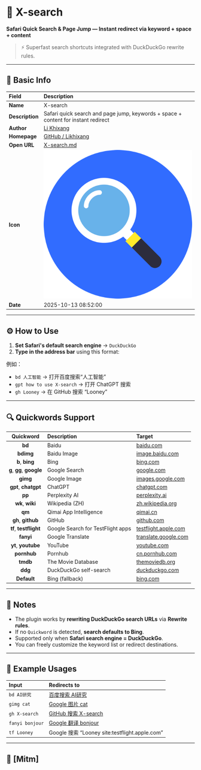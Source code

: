 # 🧩 X-search

**Safari Quick Search & Page Jump — Instant redirect via keyword + space + content**

> ⚡️ Superfast search shortcuts integrated with DuckDuckGo rewrite rules.

---

## 📄 Basic Info

| Field | Description |
|:------|:-------------|
| **Name** | X-search |
| **Description** | Safari quick search and page jump, keywords + space + content for instant redirect |
| **Author** | [Li Khixang](https://github.com/Likhixang) |
| **Homepage** | [GitHub / Likhixang](https://github.com/Likhixang) |
| **Open URL** | [X-search.md](https://github.com/Likhixang/Looney/blob/main/Markdown/X-search.md) |
| **Icon** | ![X-search icon](https://raw.githubusercontent.com/Likhixang/Looney/main/Icons/X-search.png) |
| **Date** | 2025-10-13 08:52:00 |

---

## ⚙️ How to Use

1. **Set Safari's default search engine** → `DuckDuckGo`  
2. **Type in the address bar** using this format:

例如：

- `bd 人工智能` → 打开百度搜索“人工智能”  
- `gpt how to use X-search` → 打开 ChatGPT 搜索  
- `gh Looney` → 在 GitHub 搜索 “Looney”  

---

## 🔍 Quickwords Support

| Quickword | Description | Target |
|:----------:|:-------------|:--------|
| **bd** | Baidu | [baidu.com](https://www.baidu.com/) |
| **bdimg** | Baidu Image | [image.baidu.com](https://image.baidu.com/) |
| **b**, **bing** | Bing | [bing.com](https://www.bing.com/) |
| **g**, **gg**, **google** | Google Search | [google.com](https://www.google.com/) |
| **gimg** | Google Image | [images.google.com](https://images.google.com/) |
| **gpt**, **chatgpt** | ChatGPT | [chatgpt.com](https://chatgpt.com/) |
| **pp** | Perplexity AI | [perplexity.ai](https://www.perplexity.ai/) |
| **wk**, **wiki** | Wikipedia (ZH) | [zh.wikipedia.org](https://zh.wikipedia.org/) |
| **qm** | Qimai App Intelligence | [qimai.cn](https://www.qimai.cn/) |
| **gh**, **github** | GitHub | [github.com](https://github.com/) |
| **tf**, **testflight** | Google Search for TestFlight apps | [testflight.apple.com](https://testflight.apple.com/) |
| **fanyi** | Google Translate | [translate.google.com](https://translate.google.com/) |
| **yt**, **youtube** | YouTube | [youtube.com](https://www.youtube.com/) |
| **pornhub** | Pornhub | [cn.pornhub.com](https://cn.pornhub.com/) |
| **tmdb** | The Movie Database | [themoviedb.org](https://www.themoviedb.org/) |
| **ddg** | DuckDuckGo self-search | [duckduckgo.com](https://duckduckgo.com/) |
| **Default** | Bing (fallback) | [bing.com](https://www.bing.com/) |

---

## 🧠 Notes

- The plugin works by **rewriting DuckDuckGo search URLs** via **Rewrite rules**.  
- If no `Quickword` is detected, **search defaults to Bing**.  
- Supported only when **Safari search engine = DuckDuckGo**.  
- You can freely customize the keyword list or redirect destinations.  

---

## 🧪 Example Usages

| Input | Redirects to |
|:------|:--------------|
| `bd AI研究` | [百度搜索 AI研究](https://www.baidu.com/s?wd=AI研究) |
| `gimg cat` | [Google 图片 cat](https://www.google.com/search?tbm=isch&q=cat) |
| `gh X-search` | [GitHub 搜索 X-search](https://github.com/search?q=X-search) |
| `fanyi bonjour` | [Google 翻译 bonjour](https://translate.google.com/#view=home&op=translate&sl=auto&tl=zh-CN&text=bonjour) |
| `tf Looney` | Google 搜索 “Looney site:testflight.apple.com” |

---

## 🧩 [Mitm]